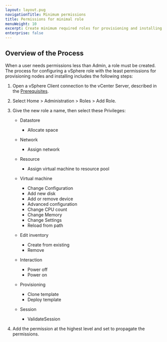 ```yaml
---
layout: layout.pug
navigationTitle: Minimum permissions
title: Permissions for minimal role
menuWeight: 10
excerpt: Create minimum required roles for provisioning and installing in vSphere
enterprise: false
---
```


## Overview of the Process

When a user needs permissions less than Admin, a role must be created. The process for configuring a vSphere role with the least permissions for provisioning nodes and installing includes the following steps:

1.  Open a vSphere Client connection to the vCenter Server, described in the [Prerequisites][prerequisites].

1.  Select Home > Administration > Roles > Add Role.

1.  Give the new role a name, then select these Privileges:

    -   Datastore

        - Allocate space
    -   Network

        - Assign network
    -   Resource

        - Assign virtual machine to resource pool
    -   Virtual machine

        - Change Configuration
        - Add new disk
        - Add or remove device
        - Advanced configuration
        - Change CPU count
        - Change Memory
        - Change Settings
        - Reload from path

    -   Edit inventory

        - Create from existing
        - Remove

    -   Interaction

        - Power off
        - Power on

    -   Provisioning

        - Clone template
        - Deploy template

    -   Session

        - ValidateSession

1.  Add the permission at the highest level and set to propagate the permissions.

[prerequisites]: ../../prerequisites/
